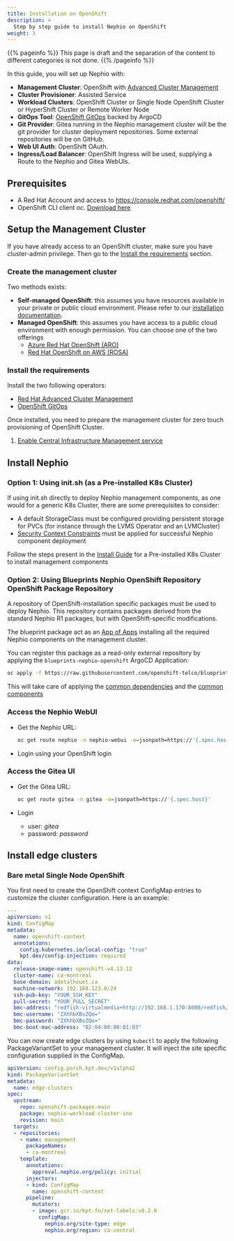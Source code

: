 ```yaml
---
title: Installation on OpenShift
description: >
  Step by step guide to install Nephio on OpenShift
weight: 3
---
```


{{% pageinfo %}}
This page is draft and the separation of the content to different categories is not done. 
{{% /pageinfo %}}


In this guide, you will set up Nephio with:

- **Management Cluster**: OpenShift with [Advanced Cluster Management](https://www.redhat.com/en/technologies/management/advanced-cluster-management)
- **Cluster Provisioner**: Assisted Service
- **Workload Clusters**: OpenShift Cluster or Single Node OpenShift Cluster or HyperShift Cluster or Remote Worker Node
- **GitOps Tool**: [OpenShift GitOps](https://www.redhat.com/en/technologies/cloud-computing/openshift/gitops) backed by
  ArgoCD
- **Git Provider**: Gitea running in the Nephio management cluster will be the git provider for cluster deployment
  repositories. Some external repositories will be  on GitHub.
- **Web UI Auth**: OpenShift OAuth.
- **Ingress/Load Balancer**: OpenShift Ingress will be used, supplying a Route to the Nephio and Gitea WebUIs.

## Prerequisites

- A Red Hat Account and access to https://console.redhat.com/openshift/
- OpenShift CLI client *oc*. [Download here](https://console.redhat.com/openshift/downloads)

## Setup the Management Cluster

If you have already access to an OpenShift cluster, make sure you have cluster-admin privilege. Then go to the
[Install the requirements](#install-the-requirements) section.

### Create the management cluster
Two methods exists: 

 - **Self-managed OpenShift**: this assumes you have resources available in your private or public cloud environment.
   Please refer to our [installation documentation](https://docs.openshift.com/container-platform/4.13/installing/index.html).
- **Managed OpenShift**: this assumes you have access to a public cloud environment with enough permission.
  You can choose one of the two offerings
  - [Azure Red Hat OpenShift (ARO)](https://www.redhat.com/en/technologies/cloud-computing/openshift/azure)
  - [Red Hat OpenShift on AWS (ROSA)](https://www.redhat.com/en/technologies/cloud-computing/openshift/aws)

### Install the requirements
Install the two following operators:

- [Red Hat Advanced Cluster Management](https://access.redhat.com/documentation/en-us/red_hat_advanced_cluster_management_for_kubernetes/2.8/html-single/install/index#installing-from-the-operatorhub)
- [OpenShift GitOps](https://docs.openshift.com/container-platform/4.13/cicd/gitops/installing-openshift-gitops.html#installing-gitops-operator-in-web-console_installing-openshift-gitops)

Once installed, you need to prepare the management cluster for zero touch provisioning of OpenShift Cluster.

1. [Enable Central Infrastructure Management service](https://access.redhat.com/documentation/en-us/red_hat_advanced_cluster_management_for_kubernetes/2.8/html/clusters/cluster_mce_overview?extIdCarryOver=true&sc_cid=701f2000001Css5AAC#enable-cim)

## Install Nephio

### Option 1: Using init.sh (as a Pre-installed K8s Cluster)

If using init.sh directly to deploy Nephio management components, as one would for a generic K8s Cluster, there are some prerequisites to consider:
- A default StorageClass must be configured providing persistent storage for PVCs (for instance through the LVMS Operator and an LVMCluster)
- [Security Context Constraints](https://github.com/nephio-project/catalog/tree/main/distros/openshift/security-context-constraints) must be applied for successful Nephio component deployment

Follow the steps present in the [Install Guide](/content/en/docs/guides/install-guides/_index.md) for a Pre-installed K8s Cluster to install management components


### Option 2: Using Blueprints Nephio OpenShift Repository OpenShift Package Repository

A repository of OpenShift-installation specific packages must be used to deploy Nephio. This repository contains
packages derived from the standard Nephio R1 packages, but with OpenShift-specific modifications.

The blueprint package act as an
[App of Apps](https://argo-cd.readthedocs.io/en/stable/operator-manual/cluster-bootstrapping/) installing all the
required Nephio components on the management cluster.

You can register this package as a read-only external repository by applying the `blueprints-nephio-openshift` ArgoCD
Application:

```bash
oc apply -f https://raw.githubusercontent.com/openshift-telco/blueprints-nephio-openshift/v1.0.1/nephio-mgnt/app-of-apps.yaml
```

This will take care of applying the [common dependencies](/content/en/docs/guides/install-guides/common-dependencies.md)
and the [common components](/content/en/docs/guides/install-guides/common-components.md)

### Access the Nephio WebUI

- Get the Nephio URL:
  ```bash
  oc get route nephio -n nephio-webui -o=jsonpath=https://'{.spec.host}'
  ```

- Login using your OpenShift login

### Access the Gitea UI

- Get the Gitea URL:
  ```bash
  oc get route gitea -n gitea -o=jsonpath=https://'{.spec.host}'
  ```

- Login
    - user: *gitea*
    - password: *password*

## Install edge clusters

### Bare metal Single Node OpenShift

You first need to create the OpenShift context ConfigMap entries to customize the cluster configuration. Here is an
example:

```yaml
---
apiVersion: v1
kind: ConfigMap
metadata:
  name: openshift-context
  annotations:
    config.kubernetes.io/local-config: "true"
    kpt.dev/config-injection: required
data:
  release-image-name: openshift-v4.13.12
  cluster-name: ca-montreal
  base-domain: adetalhouet.ca
  machine-network: 192.168.123.0/24
  ssh-pub-key: "YOUR_SSH_KEY"
  pull-secret: "YOUR_PULL_SECRET"
  bmc-address: "redfish-virtualmedia+http://192.168.1.170:8000/redfish/v1/Systems/c505d99e-bc2a-4690-89a5-463098de4d59"
  bmc-username: "ZXhhbXBsZQo="
  bmc-password: "ZXhhbXBsZQo="
  bmc-boot-mac-address: "02:04:00:00:01:03"
```

You can now create edge clusters by using `kubectl` to apply the following PackageVariantSet to your management cluster.
It will inject the site specific configuration supplied in the ConfigMap.

```yaml
apiVersion: config.porch.kpt.dev/v1alpha2
kind: PackageVariantSet
metadata:
  name: edge-clusters
spec:
  upstream:
    repo: openshift-packages-main
    package: nephio-workload-cluster-sno
    revision: main
  targets:
  - repositories:
    - name: management
      packageNames:
      - ca-montreal
    template:
      annotations:
        approval.nephio.org/policy: initial
      injectors:
      - kind: ConfigMap
        name: openshift-context
      pipeline:
        mutators:
        - image: gcr.io/kpt-fn/set-labels:v0.2.0
          configMap:
            nephio.org/site-type: edge
            nephio.org/region: ca-central
```
